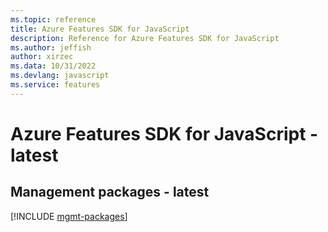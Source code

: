 ```yaml
---
ms.topic: reference
title: Azure Features SDK for JavaScript
description: Reference for Azure Features SDK for JavaScript
ms.author: jeffish
author: xirzec
ms.data: 10/31/2022
ms.devlang: javascript
ms.service: features
---
```

# Azure Features SDK for JavaScript - latest

## Management packages - latest
[!INCLUDE [mgmt-packages](features-mgmt-index.md)]